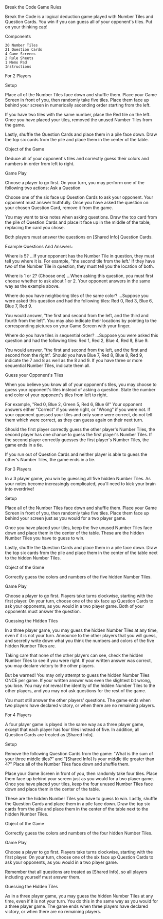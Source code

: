 Break the Code Game Rules

Break the Code is a logical deduction game played with Number Tiles and Question Cards. You win if you can guess all of your opponent's tiles. Put on your thinking cap!

Components

    20 Number Tiles
    21 Question Cards
    4 Game Screens
    2 Rule Sheets
    1 Memo Pad
    Instructions



For 2 Players

Setup

Place all of the Number Tiles face down and shuffle them. Place your Game Screen in front of you, then randomly take five tiles. Place them face up behind your screen in numerically ascending order starting from the left.

If you have two tiles with the same number, place the Red tile on the left. Once you have placed your tiles, removed the unused Number Tiles from the game.

Lastly, shuffle the Question Cards and place them in a pile face down. Draw the top six cards from the pile and place them in the center of the table.


Object of the Game

Deduce all of your opponent's tiles and correctly guess their colors and numbers in order from left to right.

Game Play

Choose a player to go first. On your turn, you may perform one of the following two actions:
Ask a Question

Choose one of the six face up Question Cards to ask your opponent. Your opponent must answer truthfully. Once you have asked the question on your chosen Question Card, remove it from the game.

You may want to take notes when asking questions. Draw the top card from the pile of Question Cards and place it face up in the middle of the table, replacing the card you chose.

Both players must answer the questions on [Shared Info] Question Cards.

Example Questions And Answers:

Where is 5? ...If your opponent has the Number Tile in question, they must tell you where it is. For example, "the second tile from the left.' If they have two of the Number Tile in question, they must tell you the location of both.

Where is 1 or 2? (Choose one) ...When asking this question, you must first choose whether to ask about 1 or 2. Your opponent answers in the same way as the example above.

Where do you have neighboring tiles of the same color? ...Suppose you were asked this question and had the following tiles: Red 0, Red 3, Blue 6, Blue 7, Red 9.

You would answer, "the first and second from the left, and the third and fourth from the left". You may also indicate their locations by pointing to the corresponding pictures on your Game Screen with your finger.

Where do you have tiles in sequential order? ...Suppose you were asked this question and had the following tiles: Red 1, Red 2, Blue 4, Red 8, Blue 9.

You would answer, "the first and second from the left, and the first and second from the right". Should you have Blue 7, Red 8, Blue 8, Red 9, indicate the 7 and 8 as well as the 8 and 9. If you have three or more sequential Number Tiles, indicate them all.


Guess your Opponent's Tiles

When you believe you know all of your opponent's tiles, you may choose to guess your opponent's tiles instead of asking a question. State the number and color of your opponent's tiles from left to right.


For example, "Red 0, Blue 2, Green 5, Red 6, Blue 6!" Your opponent answers either "Correct" if you were right, or "Wrong" if you were not. If your opponent guessed your tiles and only some were correct, do not tell them which were correct, as they can guess again on their next turn.

Should the first player correctly guess the other player's Number Tiles, the second player has one chance to guess the first player's Number Tiles. If the second player correctly guesses the first player's Number Tiles, the game ends in a tie.

If you run out of Question Cards and neither player is able to guess the other's Number Tiles, the game ends in a tie.

For 3 Players

In a 3 player game, you win by guessing all five hidden Number Tiles. As your notes become increasingly complicated, you'll need to kick your brain into overdrive!

Setup

Place all of the Number Tiles face down and shuffle them. Place your Game Screen in front of you, then randomly take five tiles. Place them face up behind your screen just as you would for a two player game.

Once you have placed your tiles, keep the five unused Number Tiles face down and place them in the center of the table. These are the hidden Number Tiles you have to guess to win.

Lastly, shuffle the Question Cards and place them in a pile face down. Draw the top six cards from the pile and place them in the center of the table next to the hidden Number Tiles.


Object of the Game

Correctly guess the colors and numbers of the five hidden Number Tiles.

Game Play

Choose a player to go first. Players take turns clockwise, starting with the first player. On your turn, choose one of the six face up Question Cards to ask your opponents, as you would in a two player game. Both of your opponents must answer the question.

Guessing the Hidden Tiles

In a three player game, you may guess the hidden Number Tiles at any time, even if it is not your turn. Announce to the other players that you will guess, and secretly write down what you think the numbers and colors of the five hidden Number Tiles are.

Taking care that none of the other players can see, check the hidden Number Tiles to see if you were right. If your written answer was correct, you may declare victory to the other players.

But be warned! You may only attempt to guess the hidden Number Tiles ONCE per game. If your written answer was even the slightest bit wrong, you lose. You may not reveal the identity of the hidden Number Tiles to the other players, and you may not ask questions for the rest of the game.

You must still answer the other players' questions. The game ends when two players have declared victory, or when there are no remaining players.


For 4 Players

A four player game is played in the same way as a three player game, except that each player has four tiles instead of five. In addition, all Question Cards are treated as [Shared Info].

Setup


Remove the following Question Cards from the game: "What is the sum of your three middle tiles?" and "[Shared Info] Is your middle tile greater than 4?" Place all of the Number Tiles face down and shuffle them.

Place your Game Screen in front of you, then randomly take four tiles. Place them face up behind your screen just as you would for a two player game. Once you have placed your tiles, keep the four unused Number Tiles face down and place them in the center of the table.

These are the hidden Number Tiles you have to guess to win. Lastly, shuffle the Question Cards and place them in a pile face down. Draw the top six cards from the pile and place them in the center of the table next to the hidden Number Tiles.

Object of the Game

Correctly guess the colors and numbers of the four hidden Number Tiles.

Game Play

Choose a player to go first. Players take turns clockwise, starting with the first player. On your turn, choose one of the six face up Question Cards to ask your opponents, as you would in a two player game.

Remember that all questions are treated as [Shared Info], so all players including yourself must answer them.

Guessing the Hidden Tiles

As in a three player game, you may guess the hidden Number Tiles at any time, even if it is not your turn. You do this in the same way as you would for a three player game. The game ends when three players have declared victory, or when there are no remaining players.